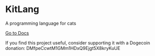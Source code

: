 # KitLang
A programming language for cats

[Go to Docs](docs.md)

If you find this project useful, consider supporting it with a Dogecoin donation: DMfpeCcwtM1GMm1HDxQ9Ejgt5X8kryKuUE